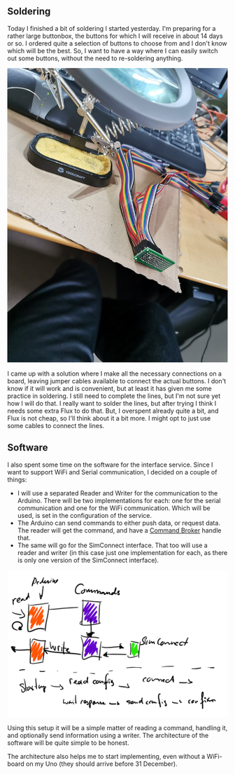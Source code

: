 ## Soldering
Today I finished a bit of soldering I started yesterday. I'm preparing for a rather large buttonbox, the buttons for which I will receive in about 14 days or so. I ordered quite a selection of buttons to choose from and I don't know which will be the best. So, I want to have a way where I can easily switch out some buttons, without the need to re-soldering anything.

![Some soldering](assets/Soldering.jpg)

I came up with a solution where I make all the necessary connections on a board, leaving jumper cables available to connect the actual buttons. I don't know if it will work and is convenient, but at least it has given me some practice in soldering. I still need to complete the lines, but I'm not sure yet how I will do that. I really want to solder the lines, but after trying I think I needs some extra Flux to do that. But, I overspent already quite a bit, and Flux is not cheap, so I'll think about it a bit more. I might opt to just use some cables to connect the lines.

## Software
I also spent some time on the software for the interface service. Since I want to support WiFi and Serial communication, I decided on a couple of things:

- I will use a separated Reader and Writer for the communication to the Arduino. There will be two implementations for each: one for the serial communication and one for the WiFi communication. Which will be used, is set in the configuration of the service.
- The Arduino can send commands to either push data, or request data. The reader will get the command, and have a [Command Broker](https://en.wikipedia.org/wiki/Command_pattern) handle that.
- The same will go for the SimConnect interface. That too will use a reader and writer (in this case just one implementation for each, as there is only one version of the SimConnect interface).

![Main flow](assets/Sketch.png)

Using this setup it will be a simple matter of reading a command, handling it, and optionally send information using a writer. The architecture of the software will be quite simple to be honest.

The architecture also helps me to start implementing, even without a WiFi-board on my Uno (they should arrive before 31 December). 